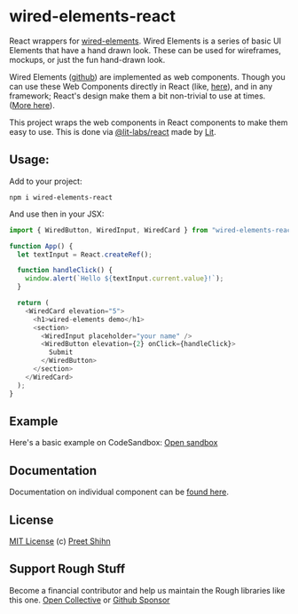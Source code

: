 # wired-elements-react
React wrappers for [wired-elements](https://wiredjs.com). Wired Elements is a series of basic UI Elements that have a hand drawn look. These can be used for wireframes, mockups, or just the fun hand-drawn look. 

Wired Elements ([github](https://github.com/rough-stuff/wired-elements)) are implemented as web components. Though you can use these Web Components directly in React (like, [here](https://codesandbox.io/s/xrll5wyl8w)), and in any framework; React's design make them a bit non-trivial to use at times. ([More here](https://custom-elements-everywhere.com/#react)).

This project wraps the web components in React components to make them easy to use. This is done via [@lit-labs/react](https://github.com/lit/lit/tree/main/packages/labs/react) made by [Lit](https://lit.dev/).

## Usage: 

Add to your project:
```
npm i wired-elements-react
```

And use then in your JSX:
```javascript
import { WiredButton, WiredInput, WiredCard } from "wired-elements-react";

function App() {
  let textInput = React.createRef();

  function handleClick() {
    window.alert(`Hello ${textInput.current.value}!`);
  }

  return (
    <WiredCard elevation="5">
      <h1>wired-elements demo</h1>
      <section>
        <WiredInput placeholder="your name" />
        <WiredButton elevation={2} onClick={handleClick}>
          Submit
        </WiredButton>
      </section>
    </WiredCard>
  );
}
```

## Example
Here's a basic example on CodeSandbox: [Open sandbox](https://codesandbox.io/s/react-wrapper-for-wired-elements-vid1j?file=/src/index.js)

## Documentation

Documentation on individual component can be [found here](https://github.com/rough-stuff/wired-elements/tree/master/docs).

## License
[MIT License](https://github.com/rough-stuff/wired-elements/blob/master/LICENSE) (c) [Preet Shihn](https://twitter.com/preetster)

## Support Rough Stuff

Become a financial contributor and help us maintain the Rough libraries like this one. [Open Collective](https://opencollective.com/rough) or [Github Sponsor](https://github.com/sponsors/pshihn)
